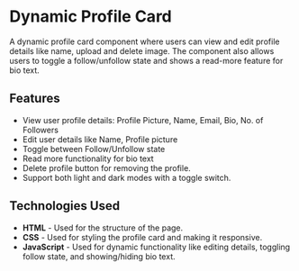 # Dynamic Profile Card

A dynamic profile card component where users can view and edit profile details like name, upload and delete image. The component also allows users to toggle a follow/unfollow state and shows a read-more feature for bio text.

## Features

- View user profile details: Profile Picture, Name, Email, Bio, No. of Followers
- Edit user details like Name, Profile picture
- Toggle between Follow/Unfollow state
- Read more functionality for bio text
- Delete profile button for removing the profile.
- Support both light and dark modes with a toggle switch. 

## Technologies Used

- **HTML** - Used for the structure of the page.
- **CSS** - Used for styling the profile card and making it responsive.
- **JavaScript** - Used for dynamic functionality like editing details, toggling follow state, and showing/hiding bio text.
